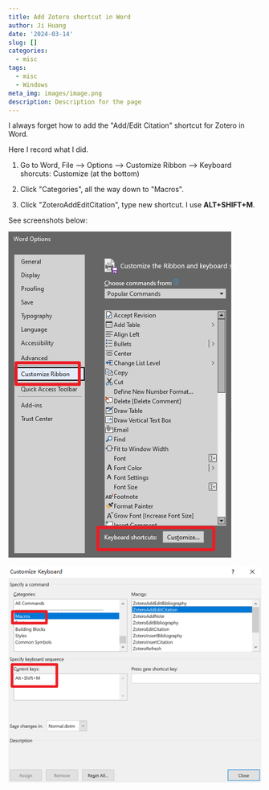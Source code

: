 ```yaml
---
title: Add Zotero shortcut in Word
author: Ji Huang
date: '2024-03-14'
slug: []
categories:
  - misc
tags:
  - misc
  - Windows
meta_img: images/image.png
description: Description for the page
---
```


I always forget how to add the "Add/Edit Citation" shortcut for Zotero in Word. 

Here I record what I did.


1. Go to Word, File --> Options --> Customize Ribbon --> Keyboard shorcuts: Customize (at the bottom)

2. Click "Categories", all the way down to "Macros".
3. Click "ZoteroAddEditCitation", type new shortcut. I use **ALT+SHIFT+M**.

See screenshots below:

![screenshot1](Snipaste_2024-03-14_22-21-08.png)

![screenshot2](Snipaste_2024-03-14_22-21-43.png)